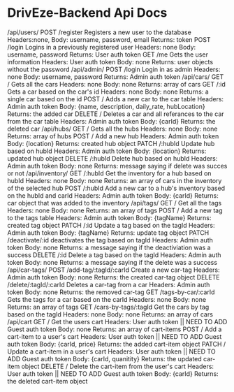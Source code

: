 # DrivEze-Backend Api Docs

/api/users/
POST /register
Registers a new user to the database
Headers:none,
Body: username, password, email
Returns: token
POST /login
Logins in a previously registered user
Headers: none
Body: username, password
Returns: User auth token
GET /me
Gets the user information
Headers: User auth token
Body: none
Returns: user objects without the password
/api/admin/
POST /login
Login in as admin
Headers: none
Body: username, password
Returns: Admin auth token
/api/cars/
GET /
Gets all the cars
Headers: none
Body: none
Returns: array of cars
GET /:id
Gets a car based on the car's id
Headers: none
Body: none
Returns: a single car based on the id
POST /
Adds a new car to the car table
Headers: Admin auth token
Body: {name, description, daily_rate, hubLocation}
Returns: the added car
DELETE /
Deletes a car and all referances to the car from the car table
Headers: Admin auth token
Body: {carId}
Returns: the deleted car
/api/hubs/
GET /
Gets all the hubs
Headers: none
Body: none
Returns: array of hubs
POST /
Add a new hub
Headers: Admin auth token
Body: {location}
Returns: created hub object
PATCH /:hubId
Update hub based on hubId
Headers: Admin auth token
Body: {location}
Returns: updated hub object
DELETE /:hubId
Delete hub based on hubId
Headers: Admin auth token
Body: none
Returns: message saying if delete was succes or not
/api/inventory/
GET /:hubId
Get the inventory for a hub based on hubId
Headers: none
Body: none
Returns: an array of cars in the inventory of the selected hub
POST /:hubId
Add a new car to a hub's inventory based on the hubId and carId
Headers: Admin auth token
Body: {carId}
Returns: car object that was added to the inventory
/api/tags/
GET /
Get all the tags
Headers: none
Body: none
Returns: an array of tags
POST /
Add a new tag to the tags table
Headers: Admin auth token
Body: {tagName}
Returns: created tag object
PATCH /:id
Update a tag based on the tagId
Headers: Admin auth token
Body: {tagName}
Returns: update tag object
PATCH /deactivate/:id
deactivates the tag based on tagId
Headers: Admin auth token
Body: none
Returns: a message saying if the deactiviation was a success
DELETE /:id
Delete a tag based on the tagId
Headers: Admin auth token
Body: none
Returns: a message saying if the delete was a success
/api/car-tags/
POST /add-tag/:tagId/:carId
Create a new car-tag
Headers: Admin auth token
Body: none
Returns: the created car-tag object
DELETE /delete/:tagId/:carId
Deletes a car-tag from a car
Headers: Admin auth token
Body: none
Returns: the removed car-tag
GET /tags-by-car/:carId
Gets the tags for a car based on the carId
Headers: none
Body: none
Returns: an array of tags
GET /cars-by-tags/:tagId
Get the cars by tag based on the tagId
Headers: none
Body: none
Returns: an array of cars
/api/cart
GET /
Get the users cart
Headers: User auth token || NEED TO ADD Guest auth token
Body: none
Returns: an array of cart-items
POST /
Add a cart-item to a user's cart
Headers: User auth token || NEED TO ADD Guest auth token
Body: {carId, price}
Returns: the added cart-item object
PATCH /
Update a cart-item in a user's cart
Headers: User auth token || NEED TO ADD Guest auth token
Body: {carId, quanitity}
Returns: the updated car-item object
DELETE /
Delete the cart-item from the user's cart
Headers: User auth token || NEED TO ADD Guest auth token
Body: {carId}
Returns: the deleted cart-item object
